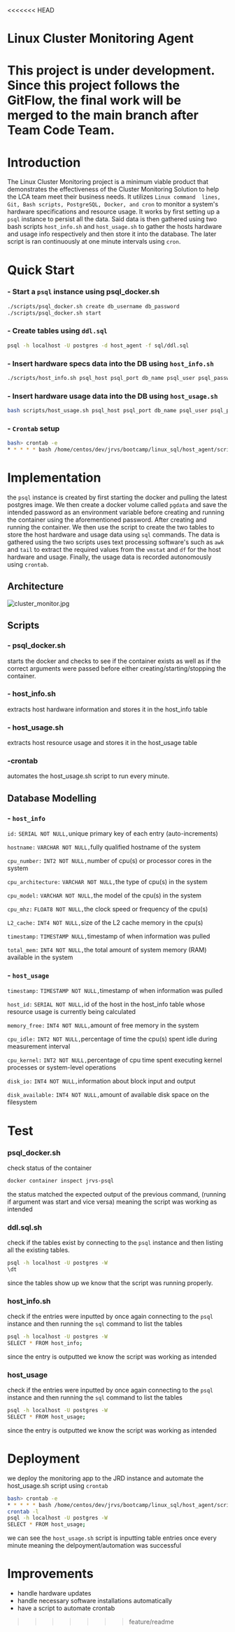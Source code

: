 <<<<<<< HEAD
# Linux Cluster Monitoring Agent
This project is under development. Since this project follows the GitFlow, the final work will be merged to the main branch after Team Code Team.
=======
# Introduction
The Linux Cluster Monitoring project is a 
minimum viable product that demonstrates the 
effectiveness of the Cluster Monitoring 
Solution to help the LCA team meet their 
business needs. It utilizes `Linux command 
lines, Git, Bash scripts, PostgreSQL, Docker,
and cron` to monitor a system's hardware 
specifications and resource usage. It works 
by first setting up a `psql` instance to 
persist all the data. Said data is then 
gathered using two bash scripts 
`host_info.sh` and `host_usage.sh` to
gather the hosts hardware and usage info 
respectively and then store it into the 
database. The later script is ran 
continuously at one minute intervals using 
`cron`.

# Quick Start
### - Start a `psql` instance using psql_docker.sh
```bash 
./scripts/psql_docker.sh create db_username db_password
./scripts/psql_docker.sh start
``` 
### - Create tables using `ddl.sql`
```bash
psql -h localhost -U postgres -d host_agent -f sql/ddl.sql
```
### - Insert hardware specs data into the DB using `host_info.sh`
```bash
./scripts/host_info.sh psql_host psql_port db_name psql_user psql_password
```
### - Insert hardware usage data into the DB using `host_usage.sh`
```bash
bash scripts/host_usage.sh psql_host psql_port db_name psql_user psql_password
```
### - `Crontab` setup
```bash
bash> crontab -e
* * * * * bash /home/centos/dev/jrvs/bootcamp/linux_sql/host_agent/scripts/host_usage.sh psql_host psql_port db_name psql_user psql_password > /tmp/host_usage.log
```

# Implementation
the `psql` instance is created by first starting
the docker and pulling the latest postgres image.
We then create a docker volume called `pgdata`
and save the intended password as an environment
variable before creating and running the container
using the aforementioned password. After creating 
and running the container. We then use the script
to create the two tables to store the host hardware
and usage data using `sql` commands. The data is 
gathered using the two scripts uses text processing
software's such as `awk` and `tail` to extract the 
required values from the `vmstat` and `df` for the
host hardware and usage. Finally, the usage data
is recorded autonomously using `crontab`.

## Architecture
![cluster_monitor.jpg](./assets/cluster_monitor.jpg)

## Scripts
### - psql_docker.sh
starts the docker and checks to see if the container
exists as well as if the correct arguments were passed
before either creating/starting/stopping the container.
### - host_info.sh
extracts host hardware information and stores it
in the host_info table
### - host_usage.sh
extracts host resource usage and stores it in the
host_usage table
### -crontab
automates the host_usage.sh script to run every 
minute.

## Database Modelling
### - `host_info`
`id:` `SERIAL NOT NULL,`unique primary key of each entry (auto-increments)

`hostname:` `VARCHAR NOT NULL,`fully qualified hostname of the system

`cpu_number:` `INT2 NOT NULL,`number of cpu(s) or processor cores in the system

`cpu_architecture:` `VARCHAR NOT NULL,`the type of cpu(s) in the system

`cpu_model:` `VARCHAR NOT NULL,`the model of the cpu(s) in the system

`cpu_mhz:` `FLOAT8 NOT NULL,`the clock speed or frequency of the cpu(s)

`L2_cache:` `INT4 NOT NULL,`size of the L2 cache memory in the cpu(s)

`timestamp:` `TIMESTAMP NULL,`timestamp of when information was pulled

`total_mem:` `INT4 NOT NULL,`the total amount of system memory (RAM) available in the system

### - `host_usage`
`timestamp:` `TIMESTAMP NOT NULL,`timestamp of when information was pulled

`host_id:` `SERIAL NOT NULL,`id of the host in the host_info table whose resource usage is currently being calculated

`memory_free:` `INT4 NOT NULL,`amount of free memory in the system

`cpu_idle:` `INT2 NOT NULL,`percentage of time the cpu(s) spent idle during measurement interval

`cpu_kernel:` `INT2 NOT NULL,`percentage of cpu time spent executing kernel processes or system-level operations

`disk_io:` `INT4 NOT NULL,`information about block input and output

`disk_available:` `INT4 NOT NULL,`amount of available disk space on the filesystem

# Test
### psql_docker.sh
check status of the container
```bash
docker container inspect jrvs-psql
```
the status matched the expected output of 
the previous command, (running if argument was start and vice versa)
meaning the script was working as intended

### ddl.sql.sh
check if the tables exist by connecting to the
`psql` instance and then listing all the existing
tables.
```bash
psql -h localhost -U postgres -W
\dt
```
since the tables show up we know that the script
was running properly.

### host_info.sh
check if the entries were inputted by once again
connecting to the `psql` instance and then running
the `sql` command to list the tables
```bash
psql -h localhost -U postgres -W
SELECT * FROM host_info;
```
since the entry is outputted we know the script
was working as intended

### host_usage
check if the entries were inputted by once again
connecting to the `psql` instance and then running
the `sql` command to list the tables
```bash
psql -h localhost -U postgres -W
SELECT * FROM host_usage;
```
since the entry is outputted we know the script
was working as intended

# Deployment
we deploy the monitoring app to the JRD instance
and automate the host_usage.sh script using `crontab`
```bash
bash> crontab -e
* * * * * bash /home/centos/dev/jrvs/bootcamp/linux_sql/host_agent/scripts/host_usage.sh psql_host psql_port db_name psql_user psql_password > /tmp/host_usage.log
crontab -l 
psql -h localhost -U postgres -W
SELECT * FROM host_usage;
```
we can see the `host_usage.sh` script is inputting
table entries once every minute meaning the 
delpoyment/automation was successful

# Improvements
- handle hardware updates
- handle necessary software installations automatically
- have a script to automate crontab 
>>>>>>> feature/readme
